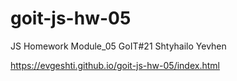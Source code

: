 # goit-js-hw-05
 JS Homework Module_05 GoIT#21 Shtyhailo Yevhen

https://evgeshti.github.io/goit-js-hw-05/index.html
